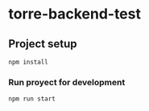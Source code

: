 # torre-backend-test

## Project setup
```
npm install
```

### Run proyect for development
```
npm run start
```
